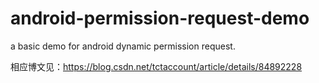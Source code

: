 # android-permission-request-demo
a basic demo for android dynamic permission request.

相应博文见：https://blog.csdn.net/tctaccount/article/details/84892228
